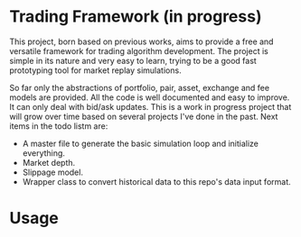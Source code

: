 # Trading Framework (in progress)

This project, born based on previous works, aims to provide a free and versatile framework for trading algorithm development. The project is simple in its nature and very easy to learn, trying to be a good fast prototyping tool for market replay simulations.

So far only the abstractions of portfolio, pair, asset, exchange and fee models are provided. All the code is well documented and easy to improve. It can only deal with bid/ask updates. This is a work in progress project that will grow over time based on several projects I've done in the past. Next items in the todo listm are:

  - A master file to generate the basic simulation loop and initialize everything.
  - Market depth.
  - Slippage model.
  - Wrapper class to convert historical data to this repo's data input format.

# Usage





